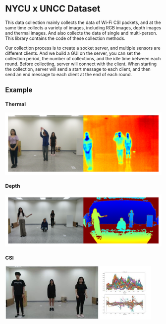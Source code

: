 # NYCU x UNCC Dataset

This data collection mainly collects the data of Wi-Fi CSI packets, and at the same time collects a variety of images, including RGB images, depth images and thermal images. And also collects the data of single and multi-person. This library contains the code of these collection methods.

Our collection process is to create a socket server, and multiple sensors are different clients. And we build a GUI on the server, you can set the collection period, the number of collections, and the idle time between each round. Before collecting, server will connect with the client. When starting the collection, server will send a start message to each client, and then send an end message to each client at the end of each round.

## Example
### Thermal
![thermal](images/thermal.png)

### Depth
![depth](images/depth.png)

### CSI
<img src="images/csi.jpg"/>